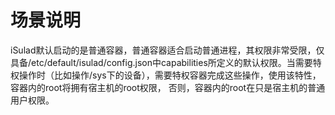 # 场景说明<a name="ZH-CN_TOPIC_0184808087"></a>

iSulad默认启动的是普通容器，普通容器适合启动普通进程，其权限非常受限，仅具备/etc/default/isulad/config.json中capabilities所定义的默认权限。当需要特权操作时（比如操作/sys下的设备），需要特权容器完成这些操作，使用该特性，容器内的root将拥有宿主机的root权限， 否则，容器内的root在只是宿主机的普通用户权限。

